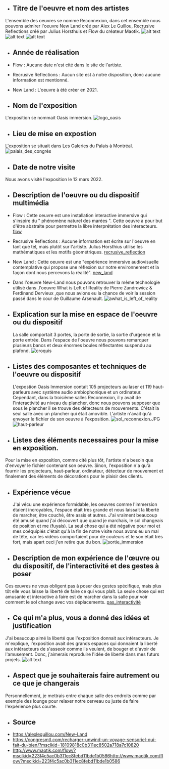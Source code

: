 - ## Titre de l'oeuvre et nom des artistes
 L'ensemble des oeuvres se nomme Reconnexion, dans cet ensemble nous pouvons admirer l'oeuvre New Land créé par Alex Le Guillou, Recrusive Reflections créé par Julius Horsthuis et Flow du créateur Maotik.
 	![alt text](Medias/new_land.JPG)
  ![alt text](Medias/recursive_reflection.JPG)
  ![alt text](Medias/flow.JPG)

- ## Année de réalisation
 - Flow : Aucune date n'est cité dans le site de l'artiste. 
 - Recrusive Reflections : Aucun site est à notre disposition, donc aucune information est mentionné.
 - New Land : L'oeuvre à été créer en 2021.
 

- ## Nom de l'exposition
 L'exposition se nommait Oasis immersion.
 	![logo_oasis](Medias/logo_oasis_immersion.jpg)

- ## Lieu de mise en expostion
 L'exposition se situait dans Les Galeries du Palais à Montréal.
 	![palais_des_congrès](Medias/exterieur_palais_des_congrès.jpg)

- ## Date de notre visite
 Nous avons visité l'exposition le 12 mars 2022.

- ## Description de l'oeuvre ou du dispositif multimédia
 - Flow :  Cette oeuvre est une installation interactive immersive qui s'inspire du " phénomène naturel des marées ". Cette oeuvre à pour but d'être abstraite pour permettre la libre interprétation des interacteurs. [flow](https://youtu.be/NexDQ-HeGDs)
 - Recrusive Reflections :  Aucune information est écrite sur l'oeuvre en tant que tel, mais plutôt sur l'artiste. Julius Horsthius utilise les mathématiques et les motifs géométriques. 	[recrusive_reflection](https://youtu.be/P8KUAvyrAck)
 - New Land : Cette oeuvre est une "expérience immersive audiovisuelle contemplative qui propose une réflexion sur notre environnement et la façon dont nous percevons la réalité". 	[new_land](https://youtu.be/AJssnlt3PA4)
  
  - Dans l'oeuvre New-Land nous pouvons retrouver la même technologie utilisé dans ,l'oeuvre What is Left of Reality de  Pierre Zandrowicz & Ferdinand Dervieux ,que nous avions eu la chance de voir la session passé dans le cour de Guillaume Arsenault. 	![awhat_is_left_of_reality](Medias/oeuvre_what_is_left_of_reality.png)

- ## Explication sur la mise en espace de l'oeuvre ou du dispositif
  La salle comportait 3 portes, la porte de sortie, la sortie d'urgence et la porte entrée. Dans l'espace de l'oeuvre nous pouvons remarquer plusieurs bancs et deux énormes boules réflectantes suspendu au plafond. 	![croquis](Medias/croquis.png)

- ## Listes des composantes et techniques de l'oeuvre ou dispositif
  L'expostion Oasis Immersion contait 105 projecteurs au laser et 119 haut-parleurs avec système audio ambiophonique et un ordinateur. Cependant, dans la troisième salles Reconnexion, il y avait de l'interactivité au niveau du plancher, donc nous pouvons supposer que sous le plancher il se trouve des détecteurs de mouvements. C'était la seul salle avec un plancher qui était amovible. L'artiste n'avait qu'à envoyer le fichier de son oeuvre à l'exposition. ![sol_reconnexion.JPG](Medias/sol_reconnnexion.JPG)
![haut-parleur](Medias/haut-parleur.JPG)
  
- ## Listes des éléments necessaires pour la mise en exposition.
 Pour la mise en exposition, comme cité plus tôt, l'artiste n'a besoin que d'envoyer le fichier contenant son oeuvre. Sinon, l'exposition n'a qu'à fournir les projecteurs, haut-parleur, ordinateur, détecteur de mouvement et finalement des éléments de décorations pour le plaisir des clients.

- ## Expérience vécue
  J'ai vécu une expérience formidable, les oeuvres comme l'immersion étaient incroyables, l'espace était très grande et nous laissait la liberté de marcher, être couché, être assis et autres. J'ai vraiment beaucoup été amusé quand j'ai découvert que quand je marchais, le sol changeais de position et me (fuyais). La seul chose qui a été négative pour moi et mes coéquipiés c'était qu'à la fin de notre visite nous avons eu un mal de tête, car les vidéos comportaient pour de couleurs et le son était très fort, mais apart ceci j'en retire que du bon. 	![sortie_immersion](Medias/photo_sortie_immersion.JPG)
  

- ## Description de mon expérience de l'œuvre ou du dispositif, de l'interactivité et des gestes à poser
Ces œuvres ne vous obligent pas à poser des gestes spécifique, mais plus tôt elle vous laisse la liberté de faire ce qui vous plaît. La seule chose qui est amusante et interactive à faire est de marcher dans la salle pour voir comment le sol change avec vos déplacements. [pas_interactivité](https://youtube.com/shorts/41WekFxDNPg?feature=share)


- ## Ce qui m'a plus, vous a donné des idées et justification
J'ai beaucoup aimé la liberté que l'exposition donnait aux intéracteurs. Je m'explique, l'exposition avait des grands espaces qui donnaient la liberté aux intéracteurs de s'asseoir comme ils veulent, de bouger et d'avoir de l'amusement. Donc, j'aimerais reproduire l'idée de liberté dans mes futurs projets.
![alt text](Medias/plan_large_exposition.JPG)


- ## Aspect que je souhaiterais faire autrement ou ce que je changerais
Personnellement, je mettrais entre chaque salle des endroits comme par exemple des lounge pour relaxer notre cerveau ou juste de faire l'expérience plus courte.


- ## Source
- https://alexleguillou.com/New-Land
- https://congresmtl.com/recharger-unwind-un-voyage-sensoriel-qui-fait-du-bien/?msclkid=18109818c0b311ec8502a718a7c10820
- http://www.maotik.com/flow/?msclkid=223f4c5ac0b311ec8febd11bde1b0586http://www.maotik.com/flow/?msclkid=223f4c5ac0b311ec8febd11bde1b0586


